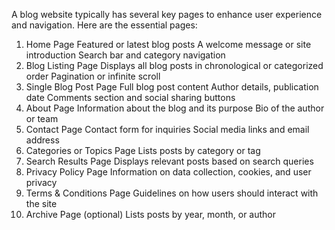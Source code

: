 A blog website typically has several key pages to enhance user experience and navigation. Here are the essential pages:

1. Home Page
   Featured or latest blog posts
   A welcome message or site introduction
   Search bar and category navigation
2. Blog Listing Page
   Displays all blog posts in chronological or categorized order
   Pagination or infinite scroll
3. Single Blog Post Page
   Full blog post content
   Author details, publication date
   Comments section and social sharing buttons
4. About Page
   Information about the blog and its purpose
   Bio of the author or team
5. Contact Page
   Contact form for inquiries
   Social media links and email address
6. Categories or Topics Page
   Lists posts by category or tag
7. Search Results Page
   Displays relevant posts based on search queries
8. Privacy Policy Page
   Information on data collection, cookies, and user privacy
9. Terms & Conditions Page
   Guidelines on how users should interact with the site
10. Archive Page (optional)
    Lists posts by year, month, or author
